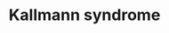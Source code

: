 ---
annotations:
- id: DOID:3614
  type: Disease Ontology
  value: Kallmann syndrome
- id: PW:0000013
  parent: disease pathway
  type: Pathway Ontology
  value: disease pathway
authors:
- Mtkerkhofs
- Fehrhart
- Egonw
- Eweitz
- AlexanderPico
- Larsgw
citedin: ''
communities:
- RareDiseases
description: Pathway for Kallmann's Syndrome
last-edited: 2024-10-27
ndex: cb9bfea6-da32-11eb-b666-0ac135e8bacf
organisms:
- Homo sapiens
redirect_from:
- /index.php/Pathway:WP5074
- /instance/WP5074
- /instance/WP5074_r135691
revision: r135691
schema-jsonld:
- '@context': https://schema.org/
  '@id': https://wikipathways.github.io/pathways/WP5074.html
  '@type': Dataset
  creator:
    '@type': Organization
    name: WikiPathways
  description: Pathway for Kallmann's Syndrome
  keywords:
  - AKT1
  - ANOS1
  - ASCL1
  - ATP
  - CHD7
  - Ca2+
  - DAG
  - FGF8
  - FGFR1c
  - FRS2
  - FSH
  - GNRH
  - GRB2
  - HS
  - Hypothalamus
  - IP3
  - LH
  - MAP2K2
  - MAPK1
  - MYRF
  - Neurogenin-1
  - OLIG2
  - OTX2
  - PIK3CA
  - PKC
  - PLC
  - PLXND1
  - PROK2
  - PROKR2
  - PTPN11
  - Prokineticin-2
  - SEMA3E
  - SOX10
  - TMEM98
  - estradiol
  - oestrogen
  - progesterone
  - testosterone
  license: CC0
  name: Kallmann syndrome
seo: CreativeWork
title: Kallmann syndrome
wpid: WP5074
---
